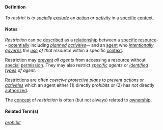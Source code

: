#### Definition

*To restrict* is *to [socially](https://github.com/gcassel/Modular-Organization-Terminology/blob/master/terms/social.md) [exclude](https://github.com/gcassel/Modular-Organization-Terminology/blob/master/terms/exclude.md)* an *[action](https://github.com/gcassel/Modular-Organization-Terminology/blob/master/terms/action.md) or [activity](https://github.com/gcassel/Modular-Organization-Terminology/blob/master/terms/activity.md)* in a [specific](https://github.com/gcassel/Modular-Organization-Terminology/blob/master/terms/specific.md) [context](https://github.com/gcassel/Modular-Organization-Terminology/blob/master/terms/context.md).

#### Notes  

*Restriction* can be [described](https://github.com/gcassel/Modular-Organization-Terminology/blob/master/terms/describe.md) as a [relationship](https://github.com/gcassel/Modular-Organization-Terminology/blob/master/terms/relate.md) between a [specific](https://github.com/gcassel/Modular-Organization-Terminology/blob/master/terms/specific.md) [resource](https://github.com/gcassel/Modular-Organization-Terminology/blob/master/terms/resource.md)-- [potentially](https://github.com/gcassel/Modular-Organization-Terminology/blob/master/terms/potential.md) including *[planned](https://github.com/gcassel/Modular-Organization-Terminology/blob/master/terms/plan.md) [activities](https://github.com/gcassel/Modular-Organization-Terminology/blob/master/terms/activity.md)*-- and an [agent](https://github.com/gcassel/Modular-Organization-Terminology/blob/master/terms/agent.md) who *[intentionally](https://github.com/gcassel/Modular-Organization-Terminology/blob/master/terms/intention.md) [governs](https://github.com/gcassel/Modular-Organization-Terminology/blob/master/terms/governance.md) the [use](https://github.com/gcassel/Modular-Organization-Terminology/blob/master/terms/use.md) of that resource* within a specific [context](https://github.com/gcassel/Modular-Organization-Terminology/blob/master/terms/context.md).

Restriction may [prevent](https://github.com/gcassel/Modular-Organization-Terminology/blob/master/terms/prevent.md) *all agents* from accessing a resource without [special](https://github.com/gcassel/Modular-Organization-Terminology/blob/master/terms/specialize.md) [permission](https://github.com/gcassel/Modular-Organization-Terminology/blob/master/terms/permit.md).  They may also restrict *[specific](https://github.com/gcassel/Modular-Organization-Terminology/blob/master/terms/specific.md) agents* or *[identified](https://github.com/gcassel/Modular-Organization-Terminology/blob/master/terms/identify.md) [types](https://github.com/gcassel/Modular-Organization-Terminology/blob/master/terms/type.md) of agent*.

Restrictions are often *[coercive](https://github.com/gcassel/Modular-Organization-Terminology/blob/master/terms/coercion.md) [protective](https://github.com/gcassel/Modular-Organization-Terminology/blob/master/terms/protect.md) [plans](https://github.com/gcassel/Modular-Organization-Terminology/blob/master/terms/plan.md)* to *[prevent](https://github.com/gcassel/Modular-Organization-Terminology/blob/master/terms/prevent.md) [actions](https://github.com/gcassel/Modular-Organization-Terminology/blob/master/terms/action.md) or [activities](https://github.com/gcassel/Modular-Organization-Terminology/blob/master/terms/activity.md)* which an agent either (1) directly *prohibits* or (2) has *not* directly [authorized](https://github.com/gcassel/Modular-Organization-Terminology/blob/master/terms/authority.md). 

The [concept](https://github.com/gcassel/Modular-Organization-Terminology/blob/master/terms/concept.md) of *restriction* is often (but not always) related to [ownership](https://github.com/gcassel/Modular-Organization-Terminology/blob/master/terms/own.md).

#### Related Term(s)

*[prohibit](https://github.com/gcassel/Modular-Organization-Terminology/blob/master/terms/prohibit.md)*
